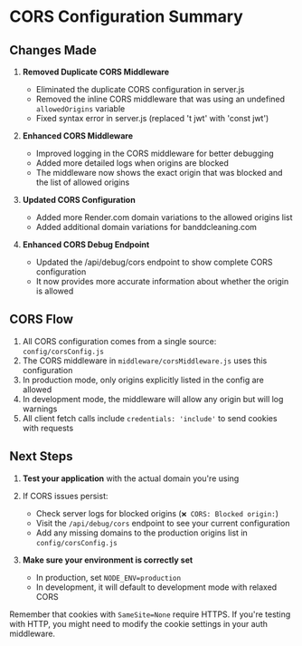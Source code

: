 # CORS Configuration Summary

## Changes Made

1. **Removed Duplicate CORS Middleware**
   - Eliminated the duplicate CORS configuration in server.js
   - Removed the inline CORS middleware that was using an undefined `allowedOrigins` variable
   - Fixed syntax error in server.js (replaced 't jwt' with 'const jwt')

2. **Enhanced CORS Middleware**
   - Improved logging in the CORS middleware for better debugging
   - Added more detailed logs when origins are blocked
   - The middleware now shows the exact origin that was blocked and the list of allowed origins

3. **Updated CORS Configuration**
   - Added more Render.com domain variations to the allowed origins list
   - Added additional domain variations for banddcleaning.com

4. **Enhanced CORS Debug Endpoint**
   - Updated the /api/debug/cors endpoint to show complete CORS configuration
   - It now provides more accurate information about whether the origin is allowed

## CORS Flow

1. All CORS configuration comes from a single source: `config/corsConfig.js`
2. The CORS middleware in `middleware/corsMiddleware.js` uses this configuration
3. In production mode, only origins explicitly listed in the config are allowed
4. In development mode, the middleware will allow any origin but will log warnings
5. All client fetch calls include `credentials: 'include'` to send cookies with requests

## Next Steps

1. **Test your application** with the actual domain you're using
2. If CORS issues persist:
   - Check server logs for blocked origins (`❌ CORS: Blocked origin:`)
   - Visit the `/api/debug/cors` endpoint to see your current configuration
   - Add any missing domains to the production origins list in `config/corsConfig.js`

3. **Make sure your environment is correctly set**
   - In production, set `NODE_ENV=production`
   - In development, it will default to development mode with relaxed CORS

Remember that cookies with `SameSite=None` require HTTPS. If you're testing with HTTP, you might need to modify the cookie settings in your auth middleware.

